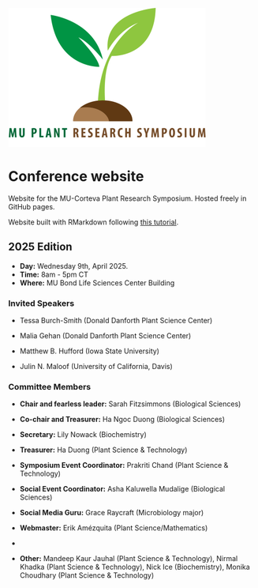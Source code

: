 ![](./figs25/mups_logo_small.png)

# Conference website

Website for the MU-Corteva Plant Research Symposium. Hosted freely in GitHub pages.

Website built with RMarkdown following [this tutorial](https://www.andreashandel.com/posts/2021-01-11-simple-github-website/index.html).

## 2025 Edition

- **Day:** Wednesday 9th, April 2025.
- **Time:** 8am - 5pm CT
- **Where:** MU Bond Life Sciences Center Building

### Invited Speakers

* Tessa Burch-Smith (Donald Danforth Plant Science Center)

* Malia Gehan (Donald Danforth Plant Science Center)

* Matthew B. Hufford (Iowa State University)

* Julin N. Maloof (University of California, Davis)

### Committee Members

* **Chair and fearless leader:** Sarah Fitzsimmons (Biological Sciences)

* **Co-chair and Treasurer:** Ha Ngoc Duong (Biological Sciences)

* **Secretary:** Lily Nowack (Biochemistry)

* **Treasurer:** Ha Duong (Plant Science & Technology)

* **Symposium Event Coordinator:** Prakriti Chand (Plant Science & Technology)

* **Social Event Coordinator:** Asha Kaluwella Mudalige (Biological Sciences)

* **Social Media Guru:** Grace Raycraft (Microbiology major)

* **Webmaster:** Erik Am&eacute;zquita (Plant Science/Mathematics)
* 
* **Other:** Mandeep Kaur Jauhal (Plant Science & Technology), Nirmal Khadka (Plant Science & Technology), Nick Ice (Biochemistry), Monika Choudhary (Plant Science & Technology)
